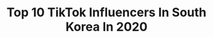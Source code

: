 ---
title: Top 10 TikTok Influencers In South Korea In 2020
description: >-
  Find top TikTok influencers in South Korea in 2020. Most popular hashtags: #cambodia #fyp #12345678910.
platform: TikTok
hits: 846
text_top: Analyze the best TikTok accounts on inBeat.
text_bottom: inBeat aggregates 846 TikTok influencers like this in South Korea for you to contact.
profiles:
  - username: "pusith14"
    fullname: >-
      🇰🇭PU’SITH~🇰🇷💜
    bio: >-
      Name SITH❤️TikTokថ្មីFollows1ខ្ញុំជាមនុស្សមិនចេះរឹកទេ FB Pī Sīth🇰🇭អ្នកតាកែវទេ
    location: "South Korea"
    followers: 18500
    engagement: 3492
    commentsToLikes: 0.290897
    id: ckc3eaflxzsa20j238ufuztwm
    verified: false
    hashtags: "#duet, #capcut, #pubgmobile, #12345678910"
  - username: "user504tot3y7e1"
    fullname: >-
      👑ENG RAMl👑
    bio: >-
      
    location: "South Korea"
    followers: 79700
    engagement: 3011
    commentsToLikes: 0.101080
    id: ckd6x5s09tp1t0j23193kzxlo
    verified: false
    hashtags: "#10, #12345678910, #kookie, #sa"
  - username: "txt.bighitent"
    fullname: >-
      TOMORROW X TOGETHER
    bio: >-
      투모로우바이투게더 공식 틱톡입니다. This is the official TikTok for TXT
    location: "South Korea"
    followers: 6500000
    engagement: 2745
    commentsToLikes: 0.038597
    id: ck9ep9bfbrml20j7803j9wl4z
    verified: true
    hashtags: "#txt, #txtmoa, #tomorrow, #bluehour"
  - username: "userdajn6356em"
    fullname: >-
      김민지🇰🇷/គីមមីនជី🇰🇭
    bio: >-
      ជំរាបសួរ សួស្តី រីករាយដែលបានស្គាល់❤️🇰🇷🤝🇰🇭❤️
    location: "South Korea"
    followers: 107200
    engagement: 2571
    commentsToLikes: 0.087217
    id: ckblm7ltmehux0j230u3ul6lk
    verified: false
    hashtags: ""
  - username: "31652781601www.tiktok.co"
    fullname: >-
      🐲Bro❤️️ Hong🐲
    bio: >-
      ស្នេហាជាអ្វីហេតុអីក៏ឈឺចាប់ខ្លាំងយ៉ាងនេះ🖤🖤🖤😔😔🔐🔐
    location: "South Korea"
    followers: 317600
    engagement: 2417
    commentsToLikes: 0.062875
    id: ckc3e93jkzq910j23p0hmkr4x
    verified: false
    hashtags: ""
  - username: "jisun_020926"
    fullname: >-
      양지선
    bio: >-
      🇰🇷 02 여자 (방탄계, 얼굴계) 유튭: 양지선, 트로트가수채널 #사춘기 #옛날갬성
    location: "South Korea"
    followers: 295000
    engagement: 2300
    commentsToLikes: 0.032050
    id: ckbkeu38e5rcj0j238rwmisk0
    verified: false
    hashtags: "#02, #on"
  - username: "been3008"
    fullname: >-
      🇰🇭Oppa Been(ប្រុសបុីន)🕸🇰🇷
    bio: >-
      𝐅𝐁: BE EN 👉🏻 មិនចេះរឹកទេ😘 👉🏻អរគុណដែលស្រលាញ់ចូលចិត្តខ្ញុំ💙🙏fan black 🖤
    location: "South Korea"
    followers: 124000
    engagement: 2295
    commentsToLikes: 0.157658
    id: ckbb44y0juf4y0j23pta9825v
    verified: false
    hashtags: "#foryoupage, #fyp, #cambodia, #khmertiktok"
  - username: "konpov010"
    fullname: >-
      @កូន ពៅ💕🇰🇭
    bio: >-
      (ស្រលាញ់អ្នកឲ្យ❤️នឹងfollow ពេញ❤️❤️❤️)Fb: កូន ពៅ
    location: "South Korea"
    followers: 17300
    engagement: 2263
    commentsToLikes: 0.104921
    id: ckc3f17wy0yib0j23omoxlgh2
    verified: false
    hashtags: "#duet, #facezooming, #capcut"
  - username: "florist_isaac"
    fullname: >-
      Flowerboy Isaac
    bio: >-
      Welcome. This is your Wonderland🦋 CEO of 💐🌷🌹
    location: "South Korea"
    followers: 793600
    engagement: 2262
    commentsToLikes: 0.021128
    id: ck8rqua7zrolj0j78s2wian86
    verified: false
    hashtags: "#tlog, #nct, #twice, #twiceicantstopme"
  - username: "na_pnak"
    fullname: >-
      ណា ភីណាក់❤️🇰🇭
    bio: >-
      អរគុណណាស់សម្រាប់ការចូលចិត្ត❤️😍😜 FB: ណា ភីណាក់🇰🇭 IG : Na_pnak
    location: "South Korea"
    followers: 493300
    engagement: 2121
    commentsToLikes: 0.073353
    id: ckdclumkto1ld0j239idal0pd
    verified: false
    hashtags: "#cambodia, #tiktokcambodia, #na, #khmer"
cities:
  - name: Seoul
    link: /tiktok/south-korea/seoul
  - name: Busan
    link: /tiktok/south-korea/busan
  - name: Incheon
    link: /tiktok/south-korea/incheon
---